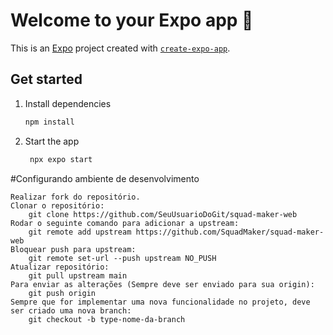 # Welcome to your Expo app 👋

This is an [Expo](https://expo.dev) project created with [`create-expo-app`](https://www.npmjs.com/package/create-expo-app).

## Get started

1. Install dependencies

   ```bash
   npm install
   ```

2. Start the app

   ```bash
    npx expo start
   ```

#Configurando ambiente de desenvolvimento

    Realizar fork do repositório.
    Clonar o repositório:
        git clone https://github.com/SeuUsuarioDoGit/squad-maker-web
    Rodar o seguinte comando para adicionar a upstream:
        git remote add upstream https://github.com/SquadMaker/squad-maker-web
    Bloquear push para upstream:
        git remote set-url --push upstream NO_PUSH
    Atualizar repositório:
        git pull upstream main
    Para enviar as alterações (Sempre deve ser enviado para sua origin):
        git push origin
    Sempre que for implementar uma nova funcionalidade no projeto, deve ser criado uma nova branch:
        git checkout -b type-nome-da-branch
